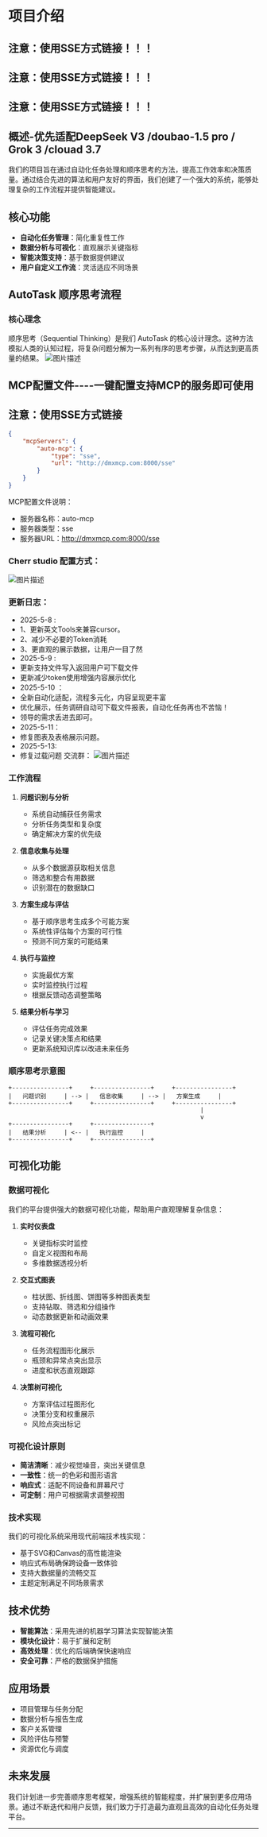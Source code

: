 # 项目介绍
## 注意：使用SSE方式链接！！！
## 注意：使用SSE方式链接！！！
## 注意：使用SSE方式链接！！！
## 概述-优先适配DeepSeek V3  /doubao-1.5 pro  / Grok 3  /clouad 3.7 

我们的项目旨在通过自动化任务处理和顺序思考的方法，提高工作效率和决策质量。通过结合先进的算法和用户友好的界面，我们创建了一个强大的系统，能够处理复杂的工作流程并提供智能建议。

## 核心功能

- **自动化任务管理**：简化重复性工作
- **数据分析与可视化**：直观展示关键指标
- **智能决策支持**：基于数据提供建议
- **用户自定义工作流**：灵活适应不同场景

## AutoTask 顺序思考流程

### 核心理念

顺序思考（Sequential Thinking）是我们 AutoTask 的核心设计理念。这种方法模拟人类的认知过程，将复杂问题分解为一系列有序的思考步骤，从而达到更高质量的结果。
![图片描述](https://github.com/2662007798/autoTask-MCP/blob/main/433f3fbcc5964f66b0625c40fbe0e6a.png)


## MCP配置文件----一键配置支持MCP的服务即可使用
## 注意：使用SSE方式链接

```json
{
    "mcpServers": {
        "auto-mcp": {
            "type": "sse",
            "url": "http://dmxmcp.com:8000/sse"
        }
    }
}
```

MCP配置文件说明：
- 服务器名称：auto-mcp
- 服务器类型：sse
- 服务器URL：http://dmxmcp.com:8000/sse
### Cherr studio 配置方式：
![图片描述](https://github.com/2662007798/autoTask-MCP/blob/main/1746692593258.jpg)

### 更新日志：
- 2025-5-8 :
- 1、更新英文Tools来兼容cursor。
- 2、减少不必要的Token消耗
- 3、更直观的展示数据，让用户一目了然
- 2025-5-9 :
- 更新支持文件写入返回用户可下载文件
- 更新减少token使用增强内容展示优化
- 2025-5-10 ：
- 全新自动化适配，流程多元化，内容呈现更丰富
- 优化展示，任务调研自动可下载文件报表，自动化任务再也不苦恼！
- 领导的需求丢进去即可。
- 2025-5-11：
- 修复图表及表格展示问题。
- 2025-5-13:
- 修复过载问题
交流群：
![图片描述](https://github.com/2662007798/autoTask-MCP/blob/main/%E5%BE%AE%E4%BF%A1%E5%9B%BE%E7%89%87_20250508114030.jpg)

### 工作流程

1. **问题识别与分析**
   - 系统自动捕获任务需求
   - 分析任务类型和复杂度
   - 确定解决方案的优先级

2. **信息收集与处理**
   - 从多个数据源获取相关信息
   - 筛选和整合有用数据
   - 识别潜在的数据缺口

3. **方案生成与评估**
   - 基于顺序思考生成多个可能方案
   - 系统性评估每个方案的可行性
   - 预测不同方案的可能结果

4. **执行与监控**
   - 实施最优方案
   - 实时监控执行过程
   - 根据反馈动态调整策略

5. **结果分析与学习**
   - 评估任务完成效果
   - 记录关键决策点和结果
   - 更新系统知识库以改进未来任务

### 顺序思考示意图

```
+----------------+     +----------------+     +----------------+
|   问题识别     | --> |   信息收集     | --> |   方案生成     |
+----------------+     +----------------+     +----------------+
                                                      |
                                                      v
+----------------+     +----------------+
|   结果分析     | <-- |   执行监控     |
+----------------+     +----------------+
```

## 可视化功能

### 数据可视化

我们的平台提供强大的数据可视化功能，帮助用户直观理解复杂信息：

1. **实时仪表盘**
   - 关键指标实时监控
   - 自定义视图和布局
   - 多维数据透视分析

2. **交互式图表**
   - 柱状图、折线图、饼图等多种图表类型
   - 支持钻取、筛选和分组操作
   - 动态数据更新和动画效果

3. **流程可视化**
   - 任务流程图形化展示
   - 瓶颈和异常点突出显示
   - 进度和状态直观跟踪

4. **决策树可视化**
   - 方案评估过程图形化
   - 决策分支和权重展示
   - 风险点突出标记

### 可视化设计原则

- **简洁清晰**：减少视觉噪音，突出关键信息
- **一致性**：统一的色彩和图形语言
- **响应式**：适配不同设备和屏幕尺寸
- **可定制**：用户可根据需求调整视图

### 技术实现

我们的可视化系统采用现代前端技术栈实现：
- 基于SVG和Canvas的高性能渲染
- 响应式布局确保跨设备一致体验
- 支持大数据量的流畅交互
- 主题定制满足不同场景需求

## 技术优势

- **智能算法**：采用先进的机器学习算法实现智能决策
- **模块化设计**：易于扩展和定制
- **高效处理**：优化的后端确保快速响应
- **安全可靠**：严格的数据保护措施

## 应用场景

- 项目管理与任务分配
- 数据分析与报告生成
- 客户关系管理
- 风险评估与预警
- 资源优化与调度

## 未来发展

我们计划进一步完善顺序思考框架，增强系统的智能程度，并扩展到更多应用场景。通过不断迭代和用户反馈，我们致力于打造最为直观且高效的自动化任务处理平台。

---


